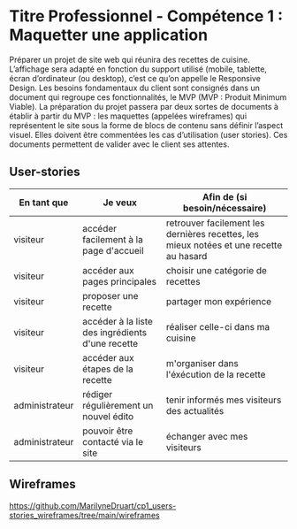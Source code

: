 # Titre Professionnel - Compétence 1 : Maquetter une application

Préparer un projet de site web qui réunira des recettes de cuisine. L’affichage sera adapté en fonction du support utilisé (mobile, tablette, écran d’ordinateur (ou desktop), c’est ce qu’on appelle le Responsive Design. Les besoins fondamentaux du client sont consignés dans un document qui regroupe ces fonctionnalités, le MVP (MVP : Produit Minimum Viable).
La préparation du projet passera par deux sortes de documents à établir à partir du MVP :
les maquettes (appelées wireframes) qui représentent le site sous la forme de blocs de contenu sans définir l’aspect visuel. Elles doivent être commentées
les cas d’utilisation (user stories).
Ces documents permettent de valider avec le client ses attentes.


## User-stories

| En tant que | Je veux | Afin de (si besoin/nécessaire) |
|--|--|--|
| visiteur | accéder facilement à la page d'accueil | retrouver facilement les dernières recettes, les mieux notées et une recette au hasard |
| visiteur | accéder aux pages principales | choisir une catégorie de recettes |
| visiteur | proposer une recette | partager mon expérience |
| visiteur | accéder à la liste des ingrédients d'une recette | réaliser celle-ci dans ma cuisine |
| visiteur | accéder aux étapes de la recette | m'organiser dans l'éxécution de la recette |
| administrateur | rédiger régulièrement un nouvel édito | tenir informés mes visiteurs des actualités |
| administrateur | pouvoir être contacté via le site | échanger avec mes visiteurs |

## Wireframes

https://github.com/MarilyneDruart/cp1_users-stories_wireframes/tree/main/wireframes
